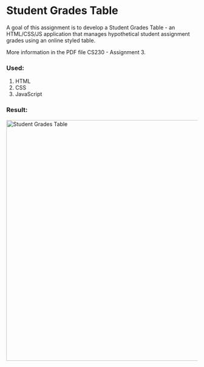 # Student Grades Table

A goal of this assignment is to develop a Student Grades Table - an HTML/CSS/JS application that manages hypothetical student assignment grades using an online styled table.

More information in the PDF file CS230 - Assignment 3.

### Used:
1. HTML
2. CSS
3. JavaScript


### Result:

<img width="633" alt="Student Grades Table" src="https://github.com/tmshts/Web_Information_Processing/assets/74012536/853e6071-0df6-4bde-a3da-d390aaabea9d">